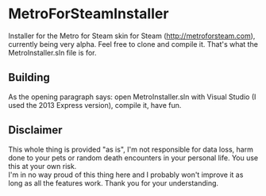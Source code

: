 MetroForSteamInstaller
======================
Installer for the Metro for Steam skin for Steam (http://metroforsteam.com), currently being very alpha.
Feel free to clone and compile it. That's what the MetroInstaller.sln file is for.

Building
--------
As the opening paragraph says: open MetroInstaller.sln with Visual Studio (I used the 2013 Express version), compile it, have fun.

Disclaimer
----------

This whole thing is provided "as is", I'm not responsible for data loss, harm done to your pets or random death encounters in your personal life. You use this at your own risk.  
I'm in no way proud of this thing here and I probably won't improve it as long as all the features work. Thank you for your understanding.
